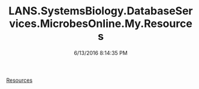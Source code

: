 ﻿---
title: LANS.SystemsBiology.DatabaseServices.MicrobesOnline.My.Resources
date: 6/13/2016 8:14:35 PM
---

[Resources](T-LANS.SystemsBiology.DatabaseServices.MicrobesOnline.My.Resources.Resources.html)

